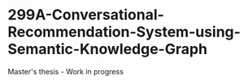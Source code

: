 # 299A-Conversational-Recommendation-System-using-Semantic-Knowledge-Graph
Master's thesis - Work in progress
